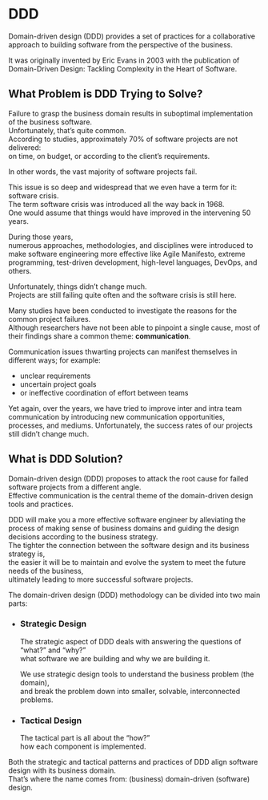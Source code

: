 # DDD

Domain-driven design (DDD) provides a set of practices for a collaborative approach to building software from the perspective of the business.

It was originally invented by Eric Evans in 2003 with
the publication of Domain-Driven Design: Tackling Complexity in the Heart of Software.

## What Problem is DDD Trying to Solve?

Failure to grasp the business domain results in suboptimal implementation of the business software.  
Unfortunately, that’s quite common.  
According to studies, approximately 70% of software projects are not delivered:  
on time, on budget, or according to the client’s requirements.

In other words, the vast majority of software projects fail.

This issue is so deep and widespread that we even have a term for it: software crisis.  
The term software crisis was introduced all the way back in 1968.  
One would assume that things would have improved in the intervening 50 years.

During those years,  
numerous approaches, methodologies, and disciplines were introduced to make software engineering more effective like
Agile Manifesto, extreme programming, test-driven development, high-level languages, DevOps, and others.

Unfortunately, things didn’t change much.  
Projects are still failing quite often and the software crisis is still here.

Many studies have been conducted to investigate the reasons for the common project failures.  
Although researchers have not been able to pinpoint a single cause, most of their findings share a common theme: **communication**.

Communication issues thwarting projects can manifest themselves in different ways; for example:

- unclear requirements
- uncertain project goals
- or ineffective coordination of effort between teams

Yet again, over the years, we have tried to improve inter and intra team communication by introducing new communication opportunities, processes, and mediums. Unfortunately, the success rates of our projects still didn’t change much.

## What is DDD Solution?

Domain-driven design (DDD) proposes to attack the root cause for failed software projects from a different angle.  
Effective communication is the central theme of the domain-driven design tools and practices.

DDD will make you a more effective software engineer by alleviating the process of making sense of business domains and guiding the design decisions according to the business strategy.  
The tighter the connection between the software design and its business strategy is,  
the easier it will be to maintain and evolve the system to meet the future needs of the business,  
ultimately leading to more successful software projects.

The domain-driven design (DDD) methodology can be divided into two main parts:

- ### Strategic Design

  The strategic aspect of DDD deals with answering the questions of “what?” and “why?”  
  what software we are building and why we are building it.

  We use strategic design tools to understand the business problem (the domain),  
  and break the problem down into smaller, solvable, interconnected problems.

- ### Tactical Design

  The tactical part is all about the “how?”  
  how each component is implemented.

Both the strategic and tactical patterns and practices of DDD align software design with its business domain.  
That’s where the name comes from: (business) domain-driven (software) design.
